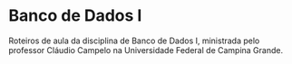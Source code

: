 # Banco de Dados I
Roteiros de aula da disciplina de Banco de Dados I, ministrada pelo professor Cláudio Campelo na Universidade Federal de Campina Grande.
